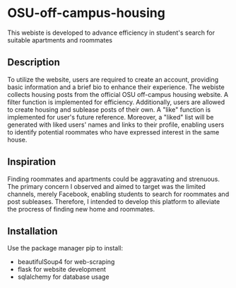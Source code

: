 # OSU-off-campus-housing
This webiste is developed to advance efficiency in student's search for suitable apartments and roommates
## Description
To utilize the website, users are required to create an account, providing basic information and a brief bio to enhance their experience. The webiste collects housing posts from the official OSU off-campus housing website. A filter function is implemented for efficiency. Additionally, users are allowed to create housing and sublease posts of their own. A "like" function is implemented for user's future reference. Moreover, a "liked" list will be generated with liked users' names and links to their profile, enabling users to identify potential roommates who have expressed interest in the same house.
## Inspiration
Finding roommates and apartments could be aggravating and strenuous. The primary concern I observed and aimed to target was the limited channels, merely Facebook, enabling students to search for roommates and post subleases. Therefore, I intended to develop this platform to alleviate the procress of finding new home and roommates. 
## Installation
Use the package manager pip to install:
  * beautifulSoup4 for web-scraping
  * flask for website development
  * sqlalchemy for database usage
